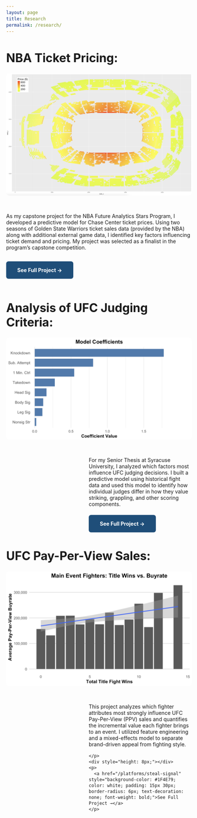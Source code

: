 ```yaml
---
layout: page
title: Research
permalink: /research/
---
```


<style>
  .page-heading {
    display: none;
  }
</style>

<h1 style="font-size: 32px; font-weight: bold;">NBA Ticket Pricing:</h1>

<div style="display: flex; flex-direction: row-reverse; gap: 30px; flex-wrap: wrap; align-items: flex-start; margin-bottom: 60px;">

  <!-- Image -->
  <div style="flex: 1; min-width: 500px;">
    <img src="/assets/nba/arena_heatmap.png" alt="KO Trends Preview" style="width: 100%; border-radius: 8px;" />
  </div>

  <!-- Text -->
  <div style="flex: 1; min-width: 200px;">
    <p>
      As my capstone project for the NBA Future Analytics Stars Program, I developed a predictive model for Chase Center ticket prices. Using two seasons of Golden State Warriors ticket sales data (provided by the NBA) along with additional external game data, I identified key factors influencing ticket demand and pricing. My project was selected as a finalist in the program’s capstone competition.
    </p>
    <div style="height: 16px;"></div>
    <p>
      <a href="/platforms/ko-trends" style="background-color: #1F4E79; color: white; padding: 15px 30px; border-radius: 6px; text-decoration: none; font-weight: bold;">See Full Project →</a>
    </p>
  </div>
</div>





<h1 style="font-size: 32px; font-weight: bold;">Analysis of UFC Judging Criteria:</h1>

<div style="display: flex; flex-direction: row-reverse; gap: 30px; flex-wrap: wrap; align-items: flex-start;">

  <!-- Image -->
  <div style="flex: 1; min-width: 500px;">
    <img src="/assets/ufc/new_coefs.png" alt="KO Trends Preview" style="width: 100%; border-radius: 8px;" />
  </div>


  <!-- Text content -->
  <div style="flex: 1; min-width: 100px; max-width: 280px;">
    <p>
      For my Senior Thesis at Syracuse University, I analyzed which factors most influence UFC judging decisions. I built a predictive model using historical fight data and used this model to identify how individual judges differ in how they value striking, grappling, and other scoring components.
    </p>
    <div style="height: 8px;"></div>
    <p>
      <a href="/platforms/steal-signal" style="background-color: #1F4E79; color: white; padding: 15px 30px; border-radius: 6px; text-decoration: none; font-weight: bold;">See Full Project →</a>
    </p>
  </div>
</div>





<h1 style="font-size: 32px; font-weight: bold;">UFC Pay-Per-View Sales:</h1>

<div style="display: flex; flex-direction: row-reverse; gap: 30px; flex-wrap: wrap; align-items: flex-start;">

  <!-- Image -->
  <div style="flex: 1; min-width: 500px;">
    <img src="/assets/ufc/main_title_buyrate.png" alt="KO Trends Preview" style="width: 100%; border-radius: 8px;" />
  </div>


  <!-- Text content -->
  <div style="flex: 1; min-width: 100px; max-width: 280px;">
    <p>
      This project analyzes which fighter attributes most strongly influence UFC Pay-Per-View (PPV) sales and quantifies the incremental value each fighter brings to an event. I utilized feature engineering and a mixed-effects model to separate brand-driven appeal from fighting style.

    </p>
    <div style="height: 8px;"></div>
    <p>
      <a href="/platforms/steal-signal" style="background-color: #1F4E79; color: white; padding: 15px 30px; border-radius: 6px; text-decoration: none; font-weight: bold;">See Full Project →</a>
    </p>
  </div>
</div>
